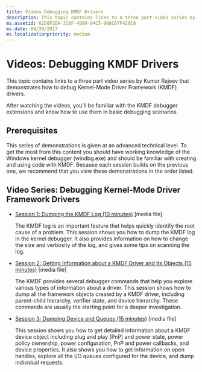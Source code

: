 ```yaml
---
title: Videos Debugging KMDF Drivers
description: This topic contains links to a three part video series by Kumar Rajeev that demonstrates how to debug Kernel-Mode Driver Framework (KMDF) drivers.
ms.assetid: 62D0F1DA-318F-4989-94C5-968C67F420C8
ms.date: 04/20/2017
ms.localizationpriority: medium
---
```


# Videos: Debugging KMDF Drivers


This topic contains links to a three part video series by Kumar Rajeev that demonstrates how to debug Kernel-Mode Driver Framework (KMDF) drivers.

After watching the videos, you'll be familiar with the KMDF debugger extensions and know how to use them in basic debugging scenarios.

## Prerequisites


This series of demonstrations is given at an advanced technical level. To get the most from this content you should have working knowledge of the Windows kernel debugger (windbg.exe) and should be familiar with creating and using code with KMDF. Because each session builds on the previous one, we recommend that you view these demonstrations in the order listed.

## Video Series: Debugging Kernel-Mode Driver Framework Drivers


-   [Session 1: Dumping the KMDF Log (10 minutes)](http://download.microsoft.com/download/B/5/E/B5ECC1FC-7408-461C-B226-CF3AE3E3873F/Debugging-KMDF-Drivers-Part-1.wmv) \[media file\]

    The KMDF log is an important feature that helps quickly identify the root cause of a problem. This session shows you how to dump the KMDF log in the kernel debugger. It also provides information on how to change the size and verbosity of the log, and gives some tips on scanning the log.

-   [Session 2: Getting Information about a KMDF Driver and Its Objects (15 minutes)](http://download.microsoft.com/download/B/5/E/B5ECC1FC-7408-461C-B226-CF3AE3E3873F/Debugging-KMDF-Drivers-Part-2.wmv) \[media file\]

    The KMDF provides several debugger commands that help you explore various types of information about a driver. This session shows how to dump all the framework objects created by a KMDF driver, including parent-child hierarchy, verifier state, and device hierarchy. These commands are usually the starting point for a deeper investigation.

-   [Session 3: Dumping Device and Queues (15 minutes)](http://download.microsoft.com/download/B/5/E/B5ECC1FC-7408-461C-B226-CF3AE3E3873F/Debugging-KMDF-Drivers-Part-3.wmv) \[media file\]

    This session shows you how to get detailed information about a KMDF device object including plug and play (PnP) and power state, power policy ownership, power configuration, PnP and power callbacks, and device properties. It also shows you how to get information on open handles, explore all the I/O queues configured for the device, and dump individual requests.

 

 





